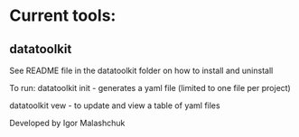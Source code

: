 <!-- tools -->
# Current tools: 

<!-- datatoolkit -->
## datatoolkit  

See README file in the datatoolkit folder on how to install and uninstall

To run: 
datatoolkit init - generates a yaml file (limited to one file per project)

datatoolkit vew - to update and view a table of yaml files

Developed by Igor Malashchuk

<!-- future tool -->